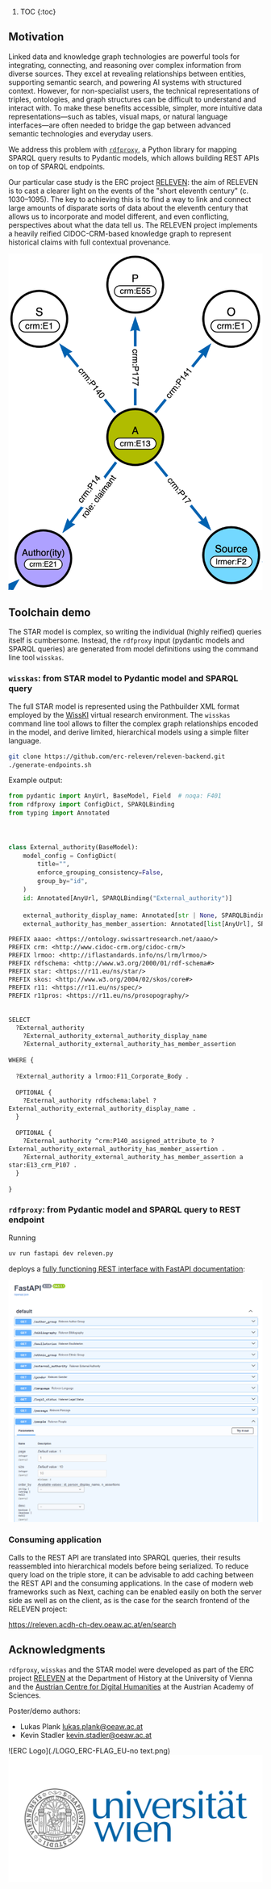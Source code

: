 1. TOC
{:toc}

## Motivation

Linked data and knowledge graph technologies are powerful tools for integrating, connecting, and reasoning over complex information from diverse sources. They excel at revealing relationships between entities, supporting semantic search, and powering AI systems with structured context. However, for non-specialist users, the technical representations of triples, ontologies, and graph structures can be difficult to understand and interact with. To make these benefits accessible, simpler, more intuitive data representations—such as tables, visual maps, or natural language interfaces—are often needed to bridge the gap between advanced semantic technologies and everyday users.

We address this problem with [`rdfproxy`](https://github.com/acdh-oeaw/rdfproxy), a Python library for mapping SPARQL query results to Pydantic models, which allows building REST APIs on top of SPARQL endpoints.

Our particular case study is the ERC project [RELEVEN](https://releven.univie.ac.at/): the aim of RELEVEN is to cast a clearer light on the events of the "short eleventh century" (c. 1030–1095). The key to achieving this is to find a way to link and connect large amounts of disparate sorts of data about the eleventh century that allows us to incorporate and model different, and even conflicting, perspectives about what the data tell us. The RELEVEN project implements a heavily reified CIDOC-CRM-based knowledge graph to represent historical claims with full contextual provenance.

![The STAR ('STructured Assertion Record') model](./STAR2_baseassertion.png)

## Toolchain demo

The STAR model is complex, so writing the individual (highly reified) queries itself is cumbersome. Instead, the `rdfproxy` input (pydantic models and SPARQL queries) are generated from model definitions using the command line tool `wisskas`.

### `wisskas`: from STAR model to Pydantic model and SPARQL query

The full STAR model is represented using the Pathbuilder XML format employed by the [WissKI](https://wiss-ki.eu/) virtual research environment. The `wisskas` command line tool allows to filter the complex graph relationships encoded in the model, and derive limited, hierarchical models using a simple filter language.

```bash
git clone https://github.com/erc-releven/releven-backend.git
./generate-endpoints.sh
```

Example output:

```py
from pydantic import AnyUrl, BaseModel, Field  # noqa: F401
from rdfproxy import ConfigDict, SPARQLBinding
from typing import Annotated



class External_authority(BaseModel):
    model_config = ConfigDict(
        title="",
        enforce_grouping_consistency=False,
        group_by="id",
    )
    id: Annotated[AnyUrl, SPARQLBinding("External_authority")]

    external_authority_display_name: Annotated[str | None, SPARQLBinding("External_authority_external_authority_display_name")]
    external_authority_has_member_assertion: Annotated[list[AnyUrl], SPARQLBinding("External_authority_external_authority_has_member_assertion")]
```

```sparql
PREFIX aaao: <https://ontology.swissartresearch.net/aaao/>
PREFIX crm: <http://www.cidoc-crm.org/cidoc-crm/>
PREFIX lrmoo: <http://iflastandards.info/ns/lrm/lrmoo/>
PREFIX rdfschema: <http://www.w3.org/2000/01/rdf-schema#>
PREFIX star: <https://r11.eu/ns/star/>
PREFIX skos: <http://www.w3.org/2004/02/skos/core#>
PREFIX r11: <https://r11.eu/ns/spec/>
PREFIX r11pros: <https://r11.eu/ns/prosopography/>


SELECT
  ?External_authority
    ?External_authority_external_authority_display_name
    ?External_authority_external_authority_has_member_assertion

WHERE {

  ?External_authority a lrmoo:F11_Corporate_Body .

  OPTIONAL {
    ?External_authority rdfschema:label ?External_authority_external_authority_display_name .
  }

  OPTIONAL {
    ?External_authority ^crm:P140_assigned_attribute_to ?External_authority_external_authority_has_member_assertion .
    ?External_authority_external_authority_has_member_assertion a star:E13_crm_P107 .
  }

}
```

### `rdfproxy`: from Pydantic model and SPARQL query to REST endpoint

Running

```bash
uv run fastapi dev releven.py
```

deploys a [fully functioning REST interface with FastAPI documentation](https://releven-backend.acdh-ch-dev.oeaw.ac.at/docs):

![Backend with FastAPI documentation](./backend.png)

### Consuming application

Calls to the REST API are translated into SPARQL queries, their results reassembled into hierarchical models before being serialized. To reduce query load on the triple store, it can be advisable to add caching between the REST API and the consuming applications. In the case of modern web frameworks such as Next, caching can be enabled easily on both the server side as well as on the client, as is the case for the search frontend of the RELEVEN project:

<https://releven.acdh-ch-dev.oeaw.ac.at/en/search>

## Acknowledgments

`rdfproxy`, `wisskas` and the STAR model were developed as part of the ERC project [RELEVEN](https://releven.univie.ac.at/) at the Department of History at the University of Vienna and the [Austrian Centre for Digital Humanities](https://acdh.oeaw.ac.at/) at the Austrian Academy of Sciences.

Poster/demo authors:

- Lukas Plank <lukas.plank@oeaw.ac.at>
- Kevin Stadler <kevin.stadler@oeaw.ac.at>

![ERC Logo](./LOGO_ERC-FLAG_EU-no text.png)
![University of Vienna Logo](./Uni_Logo.png)
